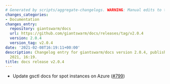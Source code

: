 ```yaml
---
# Generated by scripts/aggregate-changelogs. WARNING: Manual edits to this files will be overwritten.
changes_categories:
- Documentation
changes_entry:
  repository: giantswarm/docs
  url: https://github.com/giantswarm/docs/releases/tag/v2.0.4
  version: 2.0.4
  version_tag: v2.0.4
date: '2021-02-08T16:19:11+00:00'
description: Changelog entry for giantswarm/docs version 2.0.4, published on 08 February
  2021, 16:19.
title: docs release v2.0.4
---
```


- Update gsctl docs for spot instances on Azure ([#799](https://github.com/giantswarm/docs/pull/799))
